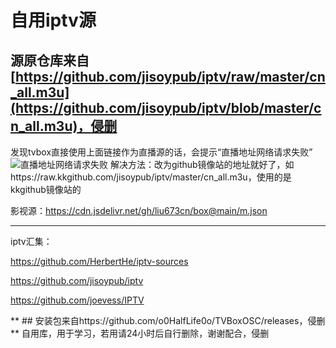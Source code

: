  # 自用iptv源
## 源原仓库来自[https://github.com/jisoypub/iptv/raw/master/cn_all.m3u](https://github.com/jisoypub/iptv/blob/master/cn_all.m3u)，侵删
发现tvbox直接使用上面链接作为直播源的话，会提示“直播地址网络请求失败”
![直播地址网络请求失败](https://github.com/user-attachments/assets/e6858620-1abc-455d-894d-b3e47c2c0be2)
解决方法：改为github镜像站的地址就好了，如https://raw.kkgithub.com/jisoypub/iptv/master/cn_all.m3u，使用的是kkgithub镜像站的

影视源：https://cdn.jsdelivr.net/gh/liu673cn/box@main/m.json

























------------------------------------------------------------------------------------

iptv汇集：

https://github.com/HerbertHe/iptv-sources

https://github.com/jisoypub/iptv

https://github.com/joevess/IPTV


** ## 安装包来自https://github.com/o0HalfLife0o/TVBoxOSC/releases，侵删 ** 
自用库，用于学习，若用请24小时后自行删除，谢谢配合，侵删
